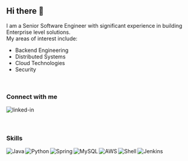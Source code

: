 ## Hi there 👋
I am a Senior Software Engineer with significant experience in building Enterprise level solutions.
</br>My areas of interest include:
- Backend Engineering
- Distributed Systems
- Cloud Technologies
- Security
<br>

### Connect with me
<a href="https://www.linkedin.com/in/prakash-p-nyu"><img align="left" alt="linked-in" src="https://img.shields.io/badge/linkedin-%230077B5.svg?&style=for-the-badge&logo=linkedin&logoColor=white" /></a>
<br>
<br>
<br>

### Skills
<img align=left alt="Java" src="https://img.shields.io/badge/java-%23ED8B00.svg?style=for-the-badge&logo=java&logoColor=blue" />
<img align=left alt="Python" src="https://img.shields.io/badge/python-%2314354C.svg?style=for-the-badge&logo=python&logoColor=white" />
<img align=left alt="Spring" src="https://img.shields.io/badge/spring-%236DB33F.svg?style=for-the-badge&logo=spring&logoColor=white" />
<img align=left alt="MySQL" src="https://img.shields.io/badge/mysql-%2300f.svg?style=for-the-badge&logo=mysql&logoColor=white" />
<img align=left alt="AWS" src="https://img.shields.io/badge/AWS-%23FF9900.svg?style=for-the-badge&logo=amazon-aws&logoColor=white" />
<img align=left alt="Shell" src="https://img.shields.io/badge/shell_script-%23121011.svg?style=for-the-badge&logo=gnu-bash&logoColor=white" />
<img align=left alt="Jenkins" src="https://img.shields.io/badge/jenkins-%232C5263.svg?style=for-the-badge&logo=jenkins&logoColor=white" />
<br>
